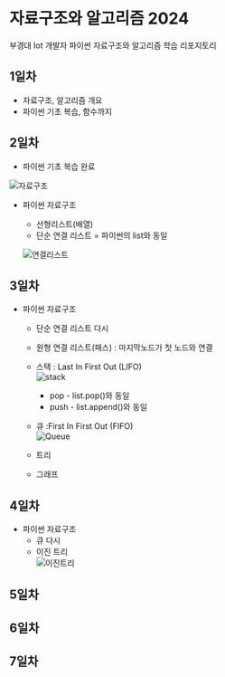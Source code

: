 # 자료구조와 알고리즘 2024
부경대 Iot 개발자 파이썬 자료구조와 알고리즘 학습 리포지토리

## 1일차
- 자료구조, 알고리즘 개요
- 파이썬 기초 복습, 함수까지

## 2일차
- 파이썬 기초 복습 완료  

![자료구조](https://t1.daumcdn.net/cfile/tistory/23202B4C53FDC5600C)

- 파이썬 자료구조
    - 선형리스트(배열)
    - 단순 연결 리스트 = 파이썬의 list와 동일  

    ![연결리스트](https://upload.wikimedia.org/wikipedia/commons/9/9c/Single_linked_list.png)
## 3일차
- 파이썬 자료구조
    - 단순 연결 리스트 다시
    - 원형 연결 리스트(패스) : 마지막노드가 첫 노드와 연결
    - 스택 : Last In First Out (LIFO)  
    ![stack](https://cs.lmu.edu/~ray/images/stack.gif)

        - pop - list.pop()와 동일
        - push - list.append()와 동일
    - 큐 :First In First Out (FIFO)  
    ![Queue](https://upload.wikimedia.org/wikipedia/commons/6/6d/QUEUE.png)
    - 트리
    - 그래프 
## 4일차
- 파이썬 자료구조
    - 큐 다시
    - 이진 트리  
    ![이진트리](https://kahee.github.io//assets/post_img/tree3.png)
## 5일차

## 6일차

## 7일차